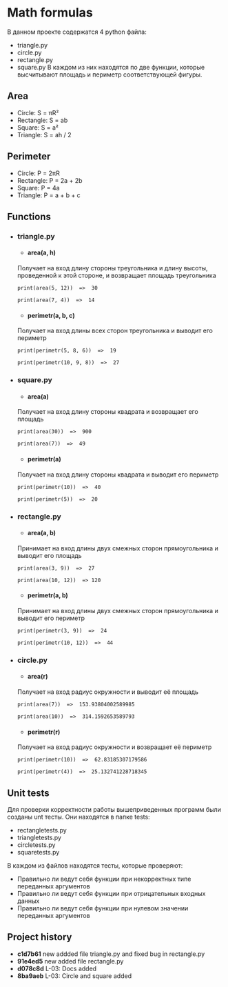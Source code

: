 # Math formulas

В данном проекте содержатся 4 python файла:
- triangle.py
- circle.py
- rectangle.py
- square.py
В каждом из них находятся по две функции, которые высчитывают площадь и периметр соответствующей фигуры. 

## Area
- Circle: S = πR²
- Rectangle: S = ab
- Square: S = a²
- Triangle: S = ah / 2 

## Perimeter
- Circle: P = 2πR
- Rectangle: P = 2a + 2b
- Square: P = 4a
- Triangle: P = a + b + c

## Functions

- ### triangle.py

    - #### area(a, h)
    Получает на вход длину стороны треугольника и длину высоты, проведенной к этой стороне,
    и возвращает площадь треугольника
    ```
    print(area(5, 12))  =>  30

    print(area(7, 4))  =>  14
    ```

    - #### perimetr(a, b, c)
    Получает на вход длины всех сторон треугольника и выводит его периметр
    ```
    print(perimetr(5, 8, 6))  =>  19

    print(perimetr(10, 9, 8))  =>  27
    ```

- ### square.py

    - #### area(a)
    Получает на вход длину стороны квадрата и возвращает его площадь
    ```
    print(area(30))  =>  900

    print(area(7))  =>  49
    ```

    - #### perimetr(a)
    Получает на вход длину стороны квадрата и выводит его периметр
    ```
    print(perimetr(10))  =>  40

    print(perimetr(5))  =>  20
    ```

- ### rectangle.py

    - #### area(a, b)
    Принимает на вход длины двух смежных сторон прямоугольника и выводит eгo площадь
    ```
    print(area(3, 9))  =>  27

    print(area(10, 12))  => 120
    ```

    - #### perimetr(a, b)
    Принимает на вход длины двух смежных сторон прямоугольника и выводит eгo периметр
    ```
    print(perimetr(3, 9))  =>  24

    print(perimetr(10, 12))  =>  44
    ```

- ### circle.py

    - #### area(r)
    Получает на вход радиус окружности и выводит её площадь
    ```
    print(area(7))  =>  153.93804002589985

    print(area(10))  =>  314.1592653589793
    ```

    - #### perimetr(r)
    Получает на вход радиус окружности и возвращает её периметр
    ```
    print(perimetr(10))  =>  62.83185307179586

    print(perimetr(4))  =>  25.132741228718345
    ```

## Unit tests
Для проверки корректности работы вышеприведенных программ были созданы unt тесты. Они находятся в папке tests:
- rectangletests.py
- triangletests.py
- circletests.py
- squaretests.py

В каждом из файлов находятся тесты, которые проверяют:
- Правильно ли ведут себя функции при некорректных типе переданных аргументов
- Правильно ли ведут себя функции при отрицательных входных данных
- Правильно ли ведут себя функции при нулевом значении переданных аргументов

## Project history

* **c1d7b61** new addded file triangle.py and fixed bug in rectangle.py
* **91e4ed5** new added file rectangle.py
* **d078c8d** L-03: Docs added
* **8ba9aeb** L-03: Circle and square added


